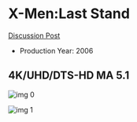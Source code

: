 # X-Men:Last Stand

[Discussion Post](https://www.avsforum.com/threads/bass-eq-for-filtered-movies.2995212/post-56861116)

* Production Year: 2006

## 4K/UHD/DTS-HD MA 5.1

![img 0](https://i.imgur.com/vgvTfD8.jpg)

![img 1](https://i.imgur.com/iRMuT5F.jpg)

